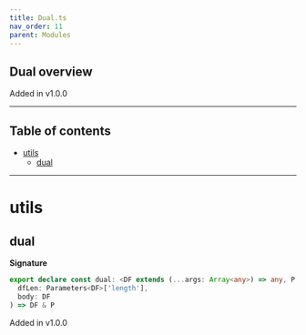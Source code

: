 ```yaml
---
title: Dual.ts
nav_order: 11
parent: Modules
---
```


## Dual overview

Added in v1.0.0

---

<h2 class="text-delta">Table of contents</h2>

- [utils](#utils)
  - [dual](#dual)

---

# utils

## dual

**Signature**

```ts
export declare const dual: <DF extends (...args: Array<any>) => any, P extends (...args: Array<any>) => any>(
  dfLen: Parameters<DF>['length'],
  body: DF
) => DF & P
```

Added in v1.0.0
